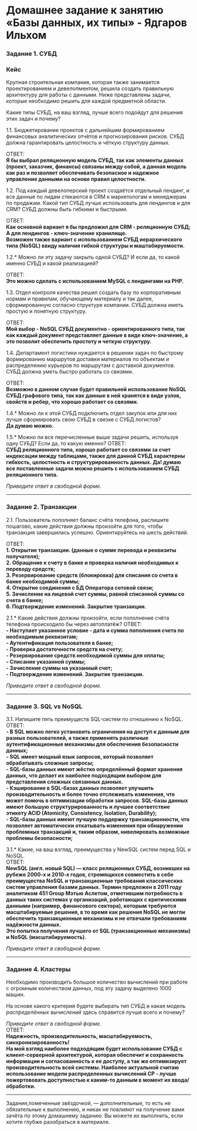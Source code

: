 # Домашнее задание к занятию «Базы данных, их типы» - Ядгаров Ильхом

### Задание 1. СУБД

### Кейс
Крупная строительная компания, которая также занимается проектированием и девелопментом, решила создать 
правильную архитектуру для работы с данными. Ниже представлены задачи, которые необходимо решить для
каждой предметной области. 

Какие типы СУБД, на ваш взгляд, лучше всего подойдут для решения этих задач и почему? 
 
1.1. Бюджетирование проектов с дальнейшим формированием финансовых аналитических отчётов и прогнозирования рисков.
СУБД должна гарантировать целостность и чёткую структуру данных.

ОТВЕТ:  
**Я бы выбрал реляционную модель СУБД, так как элементы данных (проект, заказчик, финансы) связаны между собой, а данная модель как раз и позволяет обеспечивать безопасное и надежное управление данными на основе правил целостности.**

1.2. Под каждый девелоперский проект создаётся отдельный лендинг, и все данные по лидам стекаются в CRM к 
маркетологам и менеджерам по продажам. Какой тип СУБД лучше использовать для лендингов и для CRM? 
СУБД должны быть гибкими и быстрыми.

ОТВЕТ:  
**Как основной вариант я бы предложил для CRM - реляционную СУБД; А для лендингов - ключ-значение хранилище.**  
**Возможен также вариант с использованием СУБД иерархического типа (NoSQL) ввиду наличия гибкой структуры и маштабируемости.**

1.2.* Можно ли эту задачу закрыть одной СУБД? И если да, то какой именно СУБД и какой реализацией?  

ОТВЕТ:  
**Это можно сделать с использованием MySQL с лендингами на PHP.**

1.3. Отдел контроля качества решил создать базу по корпоративным нормам и правилам, обучающему материалу 
и так далее, сформированную согласно структуре компании. СУБД должна иметь простую и понятную структуру.

ОТВЕТ:  
**Мой выбор - NoSQL СУБД документно - ориентированного типа, так как каждый документ представляет данные в виде ключ-значение, а это позволит обеспечить простоту и четкую структуру.**


1.4. Департамент логистики нуждается в решении задач по быстрому формированию маршрутов доставки материалов 
по объектам и распределению курьеров по маршрутам с доставкой документов. СУБД должна уметь быстро работать
со связями.

ОТВЕТ:  
**Возможно в данном случае будет правильней использование NoSQL СУБД графового типа, так как данные в ней хранятся в виде узлов, свойств и ребер, что хорошо работает со связями.**

1.4.* Можно ли к этой СУБД подключить отдел закупок или для них лучше сформировать свою СУБД в связке с СУБД 
логистов?  
**Да думаю можно.**

1.5.* Можно ли все перечисленные выше задачи решить, используя одну СУБД? Если да, то какую именно?
ОТВЕТ:  
**СУБД реляционного типа, хорошо работает со связями за счет индексации между таблицами, также для данной СУБД характерны гибкость, целостность и структурированность данных. Да! думаю все поставленные задачи можно решить с использованием СУБД реляционного типа.**

*Приведите ответ в свободной форме.*

---

### Задание 2. Транзакции

2.1. Пользователь пополняет баланс счёта телефона, распишите пошагово, какие действия должны произойти для того, чтобы 
транзакция завершилась успешно. Ориентируйтесь на шесть действий.

ОТВЕТ:  
**1.	Открытие транзакции. (данные о сумме перевода и реквизиты получателя);**  
**2.	Обращение к счету в банке и проверка наличия необходимых к переводу средств;**  
**3.	Резервирование средств (блокировка) для списания со счета в банке необходимой суммы;**  
**4.	Открытие соединения с БД Оператора сотовой связи;**  
**5.	Зачисление на лицевой счет суммы, равной списанной суммы со счета в банке;**  
**6.	Подтверждение изменений. Закрытие транзакции.**  

2.1.* Какие действия должны произойти, если пополнение счёта телефона происходило бы через автоплатёж?
ОТВЕТ:  
**- Наступает указанное условие - дата и сумма пополнения счета по необходимым реквизитам;**  
**- Аутентификация пользователя в банке;**  
**- Проверка достаточности средств на счету;**  
**- Резервирование средств необходимой суммы для оплаты;**  
**- Списание указанной суммы;**  
**- Зачисление суммы на указанный счет;**  
**- Подтверждение изменений. Закрытие транзакции.**  

*Приведите ответ в свободной форме.*

---

### Задание 3. SQL vs NoSQL

3.1. Напишите пять преимуществ SQL-систем по отношению к NoSQL.   
ОТВЕТ:    
**-	В SQL можно легко установить ограничения на доступ к данным для разных пользователей, а также применять различные аутентификационные механизмы для обеспечения безопасности данных;**  
**-	SQL имеет мощный язык запросов, который позволяет обрабатывать сложные запросы;**  
**-	SQL-базы данных имеют жёстко определённый формат хранения данных, что делает их наиболее подходящим выбором для представления сложных связанных данных.**  
**-	Кэширование в SQL-базах данных позволяет улучшить производительность и более точно отслеживать изменения, что может помочь в оптимизации обработки запросов. SQL-базы данных имеют большую структурированность и лучшее соответствие этикету ACID (Atomicity, Consistency, Isolation, Durability);**  
**-	SQL-базы данных имеют лучшую поддержку транзакционности, что позволяет автоматически откатывать изменения при обнаружении проблемных транзакций и, таким образом, нивелировать возможные проблемы безопасности;**  
 

3.1.* Какие, на ваш взгляд, преимущества у NewSQL систем перед SQL и NoSQL.  
ОТВЕТ:  
**NewSQL (англ. новый SQL) — класс реляционных СУБД, возникших на рубеже 2000-х и 2010-х годов, стремящихся совместить в себе преимущества NoSQL и транзакционные требования классических систем управления базами данных. Термин предложен в 2011 году аналитиком 451 Group Мэтью Аслетом, отметившим потребность в данных таких системах у организаций, работающих с критическими данными (например, финансового сектора), которым требуются масштабируемые решения, в то время как решения NoSQL не могли обеспечить транзакционные механизмы и не отвечали требованиям надёжности данных.  
Это попытка получения лучшего от SQL (транзакционные механизмы) и NoSQL (масштабируемость).**

*Приведите ответ в свободной форме.*

---

### Задание 4. Кластеры

Необходимо производить большое количество вычислений при работе с огромным количеством данных, под эту задачу 
выделено 1000 машин. 

На основе какого критерия будете выбирать тип СУБД и какая модель *распределённых вычислений* 
здесь справится лучше всего и почему?

*Приведите ответ в свободной форме.*  
ОТВЕТ:  
**Надежность, производительность, масштабируемость, синхронизированность!**  
**На мой взгляд наиболее подходящим будет использование СУБД с клиент-серверной архитектурой, которая обеспечит и сохранность информации и согласованность к ее доступу, а так же оптимизирует производительность всей системы.
Наиболее актуальной считаю использование модели распределенных вычислений СР - лучше пожертововать доступностью к каким-то данным в момент их ввода/обработки.**

---

Задания,помеченные звёздочкой, — дополнительные, то есть не обязательные к выполнению, и никак не повлияют на получение вами зачёта по этому домашнему заданию. Вы можете их выполнить, если хотите глубже разобраться в материале.
